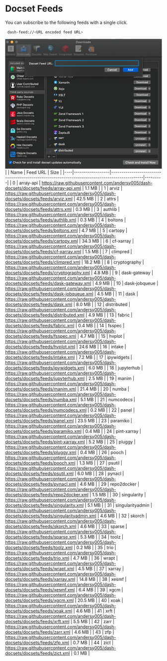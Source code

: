 # Docset Feeds

You can subscribe to the following feeds with a single click.

```bash
 dash-feed://<URL encoded feed URL>
```


![dash-docsets](https://github.com/andersy005/dash-docsets/raw/main/images/how-to-add-feed.png)
|    | Name             | Feed URL                                                                                     | Size    |
|----|------------------|----------------------------------------------------------------------------------------------|---------|
|  0 | array-api        | https://raw.githubusercontent.com/andersy005/dash-docsets/docsets/feeds/array-api.xml        | 1.1 MB  |
|  1 | arviz            | https://raw.githubusercontent.com/andersy005/dash-docsets/docsets/feeds/arviz.xml            | 42.5 MB |
|  2 | attrs            | https://raw.githubusercontent.com/andersy005/dash-docsets/docsets/feeds/attrs.xml            | 0.3 MB  |
|  3 | authlib          | https://raw.githubusercontent.com/andersy005/dash-docsets/docsets/feeds/authlib.xml          | 0.3 MB  |
|  4 | boltons          | https://raw.githubusercontent.com/andersy005/dash-docsets/docsets/feeds/boltons.xml          | 4.7 MB  |
|  5 | cartopy          | https://raw.githubusercontent.com/andersy005/dash-docsets/docsets/feeds/cartopy.xml          | 34.3 MB |
|  6 | cf-xarray        | https://raw.githubusercontent.com/andersy005/dash-docsets/docsets/feeds/cf-xarray.xml        | 1.5 MB  |
|  7 | climpred         | https://raw.githubusercontent.com/andersy005/dash-docsets/docsets/feeds/climpred.xml         | 18.2 MB |
|  8 | cryptography     | https://raw.githubusercontent.com/andersy005/dash-docsets/docsets/feeds/cryptography.xml     | 4.8 MB  |
|  9 | dask-gateway     | https://raw.githubusercontent.com/andersy005/dash-docsets/docsets/feeds/dask-gateway.xml     | 4.9 MB  |
| 10 | dask-jobqueue    | https://raw.githubusercontent.com/andersy005/dash-docsets/docsets/feeds/dask-jobqueue.xml    | 4.5 MB  |
| 11 | dask             | https://raw.githubusercontent.com/andersy005/dash-docsets/docsets/feeds/dask.xml             | 8.0 MB  |
| 12 | distributed      | https://raw.githubusercontent.com/andersy005/dash-docsets/docsets/feeds/distributed.xml      | 4.9 MB  |
| 13 | fabric           | https://raw.githubusercontent.com/andersy005/dash-docsets/docsets/feeds/fabric.xml           | 0.4 MB  |
| 14 | fsspec           | https://raw.githubusercontent.com/andersy005/dash-docsets/docsets/feeds/fsspec.xml           | 4.7 MB  |
| 15 | hvplot           | https://raw.githubusercontent.com/andersy005/dash-docsets/docsets/feeds/hvplot.xml           | 24.6 MB |
| 16 | intake           | https://raw.githubusercontent.com/andersy005/dash-docsets/docsets/feeds/intake.xml           | 7.2 MB  |
| 17 | ipywidgets       | https://raw.githubusercontent.com/andersy005/dash-docsets/docsets/feeds/ipywidgets.xml       | 6.0 MB  |
| 18 | jupyterhub       | https://raw.githubusercontent.com/andersy005/dash-docsets/docsets/feeds/jupyterhub.xml       | 2.5 MB  |
| 19 | manim            | https://raw.githubusercontent.com/andersy005/dash-docsets/docsets/feeds/manim.xml            | 21.4 MB |
| 20 | numba            | https://raw.githubusercontent.com/andersy005/dash-docsets/docsets/feeds/numba.xml            | 5.1 MB  |
| 21 | numcodecs        | https://raw.githubusercontent.com/andersy005/dash-docsets/docsets/feeds/numcodecs.xml        | 0.2 MB  |
| 22 | panel            | https://raw.githubusercontent.com/andersy005/dash-docsets/docsets/feeds/panel.xml            | 23.5 MB |
| 23 | paramiko         | https://raw.githubusercontent.com/andersy005/dash-docsets/docsets/feeds/paramiko.xml         | 0.4 MB  |
| 24 | pint-xarray      | https://raw.githubusercontent.com/andersy005/dash-docsets/docsets/feeds/pint-xarray.xml      | 5.2 MB  |
| 25 | pluggy           | https://raw.githubusercontent.com/andersy005/dash-docsets/docsets/feeds/pluggy.xml           | 0.4 MB  |
| 26 | pooch            | https://raw.githubusercontent.com/andersy005/dash-docsets/docsets/feeds/pooch.xml            | 1.3 MB  |
| 27 | psutil           | https://raw.githubusercontent.com/andersy005/dash-docsets/docsets/feeds/psutil.xml           | 6.0 MB  |
| 28 | pynacl           | https://raw.githubusercontent.com/andersy005/dash-docsets/docsets/feeds/pynacl.xml           | 4.6 MB  |
| 29 | repo2docker      | https://raw.githubusercontent.com/andersy005/dash-docsets/docsets/feeds/repo2docker.xml      | 1.5 MB  |
| 30 | singularity      | https://raw.githubusercontent.com/andersy005/dash-docsets/docsets/feeds/singularity.xml      | 5.1 MB  |
| 31 | singularityadmin | https://raw.githubusercontent.com/andersy005/dash-docsets/docsets/feeds/singularityadmin.xml | 4.6 MB  |
| 32 | skorch           | https://raw.githubusercontent.com/andersy005/dash-docsets/docsets/feeds/skorch.xml           | 4.6 MB  |
| 33 | sparse           | https://raw.githubusercontent.com/andersy005/dash-docsets/docsets/feeds/sparse.xml           | 5.3 MB  |
| 34 | toolz            | https://raw.githubusercontent.com/andersy005/dash-docsets/docsets/feeds/toolz.xml            | 0.2 MB  |
| 35 | trio             | https://raw.githubusercontent.com/andersy005/dash-docsets/docsets/feeds/trio.xml             | 4.7 MB  |
| 36 | wrapt            | https://raw.githubusercontent.com/andersy005/dash-docsets/docsets/feeds/wrapt.xml            | 4.5 MB  |
| 37 | xarray           | https://raw.githubusercontent.com/andersy005/dash-docsets/docsets/feeds/xarray.xml           | 14.8 MB |
| 38 | xesmf            | https://raw.githubusercontent.com/andersy005/dash-docsets/docsets/feeds/xesmf.xml            | 6.4 MB  |
| 39 | xgcm             | https://raw.githubusercontent.com/andersy005/dash-docsets/docsets/feeds/xgcm.xml             | 20.5 MB |
| 40 | xoak             | https://raw.githubusercontent.com/andersy005/dash-docsets/docsets/feeds/xoak.xml             | 4.6 MB  |
| 41 | xrft             | https://raw.githubusercontent.com/andersy005/dash-docsets/docsets/feeds/xrft.xml             | 5.5 MB  |
| 42 | zarr             | https://raw.githubusercontent.com/andersy005/dash-docsets/docsets/feeds/zarr.xml             | 4.6 MB  |
| 43 | zfp              | https://raw.githubusercontent.com/andersy005/dash-docsets/docsets/feeds/zfp.xml              | 0.7 MB  |
| 44 | zict             | https://raw.githubusercontent.com/andersy005/dash-docsets/docsets/feeds/zict.xml             | 0.1 MB  |
